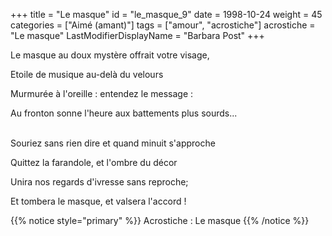 +++
title = "Le masque"
id = "le_masque_9"
date = 1998-10-24
weight = 45
categories = ["Aimé (amant)"]
tags = ["amour", "acrostiche"]
acrostiche = "Le masque"
LastModifierDisplayName = "Barbara Post"
+++

Le masque au doux mystère offrait votre visage,

Etoile de musique au-delà du velours

Murmurée à l'oreille : entendez le message :

Au fronton sonne l'heure aux battements plus sourds...

 \
Souriez sans rien dire et quand minuit s'approche

Quittez la farandole, et l'ombre du décor

Unira nos regards d'ivresse sans reproche;

Et tombera le masque, et valsera l'accord !

{{% notice style="primary" %}}
Acrostiche : Le masque
{{% /notice %}}
